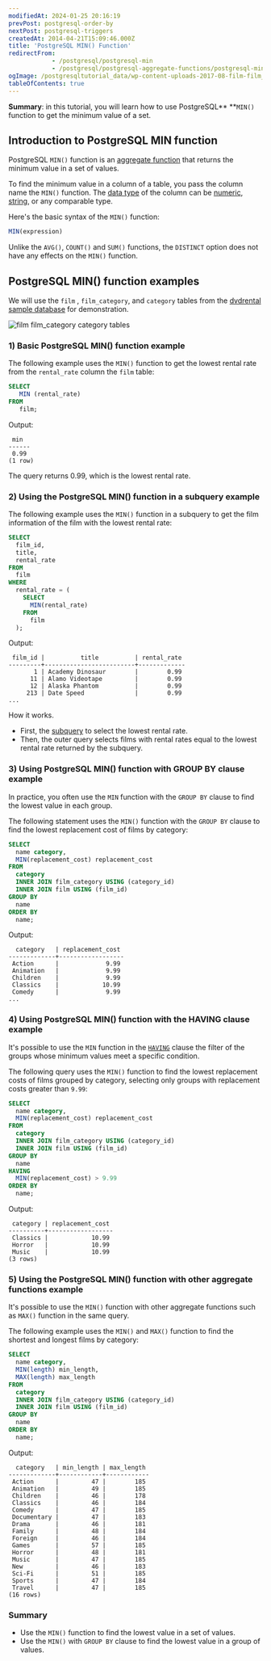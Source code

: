 ```yaml
---
modifiedAt: 2024-01-25 20:16:19
prevPost: postgresql-order-by
nextPost: postgresql-triggers
createdAt: 2014-04-21T15:09:46.000Z
title: 'PostgreSQL MIN() Function'
redirectFrom:
            - /postgresql/postgresql-min 
            - /postgresql/postgresql-aggregate-functions/postgresql-min-function
ogImage: /postgresqltutorial_data/wp-content-uploads-2017-08-film-film_category-category-tables.png
tableOfContents: true
---
```


**Summary**: in this tutorial, you will learn how to use PostgreSQL\*\* \*\*`MIN()` function to get the minimum value of a set.

## Introduction to PostgreSQL MIN function

PostgreSQL `MIN()` function is an [aggregate function](/postgresql/postgresql-aggregate-functions) that returns the minimum value in a set of values.

To find the minimum value in a column of a table, you pass the column name the `MIN()` function. The [data type](/postgresql/postgresql-data-types) of the column can be [numeric](/postgresql/postgresql-tutorial/postgresql-integer), [string](/postgresql/postgresql-tutorial/postgresql-char-varchar-text), or any comparable type.

Here's the basic syntax of the `MIN()` function:

```sql
MIN(expression)
```

Unlike the `AVG()`, `COUNT()` and `SUM()` functions, the `DISTINCT` option does not have any effects on the `MIN()` function.

## PostgreSQL MIN() function examples

We will use the `film` , `film_category`, and `category` tables from the [dvdrental sample database](/postgresql/postgresql-getting-started/postgresql-sample-database) for demonstration.

![film film_category category tables](/postgresqltutorial_data/wp-content-uploads-2017-08-film-film_category-category-tables.png)

### 1) Basic PostgreSQL MIN() function example

The following example uses the `MIN()` function to get the lowest rental rate from the `rental_rate` column the `film` table:

```sql
SELECT
   MIN (rental_rate)
FROM
   film;
```

Output:

```
 min
------
 0.99
(1 row)
```

The query returns 0.99, which is the lowest rental rate.

### 2) Using the PostgreSQL MIN() function in a subquery example

The following example uses the `MIN()` function in a subquery to get the film information of the film with the lowest rental rate:

```sql
SELECT
  film_id,
  title,
  rental_rate
FROM
  film
WHERE
  rental_rate = (
    SELECT
      MIN(rental_rate)
    FROM
      film
  );
```

Output:

```
 film_id |          title          | rental_rate
---------+-------------------------+-------------
       1 | Academy Dinosaur        |        0.99
      11 | Alamo Videotape         |        0.99
      12 | Alaska Phantom          |        0.99
     213 | Date Speed              |        0.99
...
```

How it works.

- First, the [subquery](/postgresql/postgresql-subquery) to select the lowest rental rate.
- Then, the outer query selects films with rental rates equal to the lowest rental rate returned by the subquery.

### 3) Using PostgreSQL MIN() function with GROUP BY clause example

In practice, you often use the `MIN` function with the `GROUP BY` clause to find the lowest value in each group.

The following statement uses the `MIN()` function with the `GROUP BY` clause to find the lowest replacement cost of films by category:

```sql
SELECT
  name category,
  MIN(replacement_cost) replacement_cost
FROM
  category
  INNER JOIN film_category USING (category_id)
  INNER JOIN film USING (film_id)
GROUP BY
  name
ORDER BY
  name;
```

Output:

```
  category   | replacement_cost
-------------+------------------
 Action      |             9.99
 Animation   |             9.99
 Children    |             9.99
 Classics    |            10.99
 Comedy      |             9.99
...
```

### 4) Using PostgreSQL MIN() function with the HAVING clause example

It's possible to use the `MIN` function in the [`HAVING`](/postgresql/postgresql-having) clause the filter of the groups whose minimum values meet a specific condition.

The following query uses the `MIN()` function to find the lowest replacement costs of films grouped by category, selecting only groups with replacement costs greater than `9.99`:

```sql
SELECT
  name category,
  MIN(replacement_cost) replacement_cost
FROM
  category
  INNER JOIN film_category USING (category_id)
  INNER JOIN film USING (film_id)
GROUP BY
  name
HAVING
  MIN(replacement_cost) > 9.99
ORDER BY
  name;
```

Output:

```
 category | replacement_cost
----------+------------------
 Classics |            10.99
 Horror   |            10.99
 Music    |            10.99
(3 rows)
```

### 5) Using the PostgreSQL MIN() function with other aggregate functions example

It's possible to use the `MIN()` function with other aggregate functions such as `MAX()` function in the same query.

The following example uses the `MIN()` and `MAX()` function to find the shortest and longest films by category:

```sql
SELECT
  name category,
  MIN(length) min_length,
  MAX(length) max_length
FROM
  category
  INNER JOIN film_category USING (category_id)
  INNER JOIN film USING (film_id)
GROUP BY
  name
ORDER BY
  name;
```

Output:

```
  category   | min_length | max_length
-------------+------------+------------
 Action      |         47 |        185
 Animation   |         49 |        185
 Children    |         46 |        178
 Classics    |         46 |        184
 Comedy      |         47 |        185
 Documentary |         47 |        183
 Drama       |         46 |        181
 Family      |         48 |        184
 Foreign     |         46 |        184
 Games       |         57 |        185
 Horror      |         48 |        181
 Music       |         47 |        185
 New         |         46 |        183
 Sci-Fi      |         51 |        185
 Sports      |         47 |        184
 Travel      |         47 |        185
(16 rows)
```

### Summary

- Use the `MIN()` function to find the lowest value in a set of values.
- Use the `MIN()` with `GROUP BY` clause to find the lowest value in a group of values.
